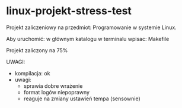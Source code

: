 # linux-projekt-stress-test

Projekt zaliczeniowy na przedmiot: Programowanie w systemie Linux.

Aby uruchomić: w głównym katalogu w terminalu wpisac: Makefile

Projekt zaliczony na 75%

UWAGI:
+ kompilacja: ok
+ uwagi:
  - sprawia dobre wrażenie
  - format logów niepoprawny
  - reaguje na zmiany ustawień tempa (sensownie)

